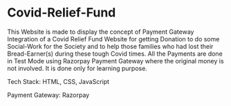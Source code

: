 # Covid-Relief-Fund

This Website is made to display the concept of Payment Gateway Integration of a Covid Relief Fund Website for getting Donation to do some Social-Work for the Society and to help those families who had lost their Bread-Earner(s) during these tough Covid times. All the Payments are done in Test Mode using Razorpay Payment Gateway where the original money is not involved. It is done only for learning purpose.

Tech Stack: HTML, CSS, JavaScript

Payment Gateway: Razorpay
